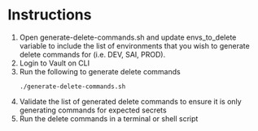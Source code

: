 # Instructions

1. Open generate-delete-commands.sh and update envs_to_delete variable to include the list of environments that you wish to generate delete commands for (i.e. DEV, SAI, PROD).
2. Login to Vault on CLI
3. Run the following to generate delete commands
   ```
   ./generate-delete-commands.sh
   ```
4. Validate the list of generated delete commands to ensure it is only generating commands for expected secrets
5. Run the delete commands in a terminal or shell script
